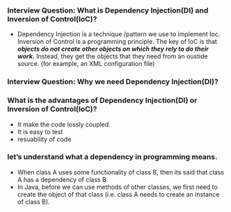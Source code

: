### Interview Question: What is Dependency Injection(DI) and Inversion of Control(IoC)?
- Dependency Injection is a technique /pattern we use to implement Ioc. Inversion of Control is a programming principle. 
  The key of IoC is that ***objects do not create other objects on which they rely to do their work.*** 
  Instead, they get the objects that they need from an oustide source. (for example, an XML configuration file)

### Interview Question: Why we need Dependency Injection(DI)?

### What is the advantages of Dependency Injection(DI) or Inversion of Control(IoC)?
- It make the code lossly coupled.
- It is easy to test
- resuability of code

### let’s understand what a dependency in programming means.
- When class A uses some functionality of class B, then its said that class A has a dependency of class B.
- In Java, before we can use methods of other classes, we first need to create the object of that class (i.e. class A needs to create an instance of class B).
